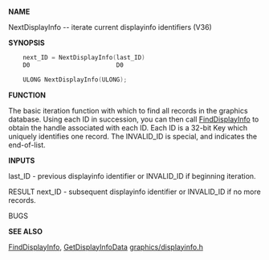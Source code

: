 
**NAME**

NextDisplayInfo -- iterate current displayinfo identifiers (V36)

**SYNOPSIS**

```c
    next_ID = NextDisplayInfo(last_ID)
    D0                        D0

    ULONG NextDisplayInfo(ULONG);

```
**FUNCTION**

The basic iteration function with which to find all records in the
graphics database.  Using each ID in succession, you can then call
[FindDisplayInfo](FindDisplayInfo) to obtain the handle associated with each ID.
Each ID is a 32-bit Key which uniquely identifies one record.
The INVALID_ID is special, and indicates the end-of-list.

**INPUTS**

last_ID - previous displayinfo identifier
or INVALID_ID if beginning iteration.

RESULT
next_ID - subsequent displayinfo identifier
or INVALID_ID if no more records.

BUGS

**SEE ALSO**

[FindDisplayInfo](FindDisplayInfo), [GetDisplayInfoData](GetDisplayInfoData)
[graphics/displayinfo.h](_OOBD)
